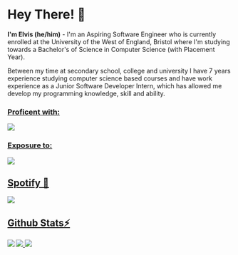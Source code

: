 # Hey There! 👋
**I'm Elvis (he/him)** - I'm an Aspiring Software Engineer who is currently enrolled at the University of the West of England, Bristol where I'm studying towards a Bachelor's of Science in Computer Science (with Placement Year). 

Between my time at secondary school, college and university I have 7 years experience studying computer science based courses and have work experience as a Junior Software Developer Intern, which has allowed me develop my programming knowledge, skill and ability. 

<a href="#">

### Proficent with:
<img src="https://skillicons.dev/icons?i=html,css,py,c,cpp"/>

### Exposure to:
<img src="https://skillicons.dev/icons?i=js,flask,cs,php,git"/>

<!-- Add Image sheilds (img.shields.io) for Status, Gaming?, Spotify and VSCode -->

## Spotify 🎵
<img src="https://spotify-github-profile.vercel.app/api/view?uid=elvis_arry03&cover_image=false&theme=default&show_offline=false&background_color=121212&interchange=false"/>

## Github Stats⚡
<img align=left src="https://github-readme-stats.vercel.app/api/top-langs/?username=elvybean&&layout=donut-vertical&theme=shades-of-purple&count_private=true&langs_count=10&size_weight=0.5&count_weight=0.5"/>
<img src="https://github-readme-stats.vercel.app/api?username=elvybean&&theme=shades-of-purple&count_private=true"/>
<img src="https://streak-stats.demolab.com?user=elvybean&theme=shades-of-purple&count_private=true&card_width=450"/>

</a>
